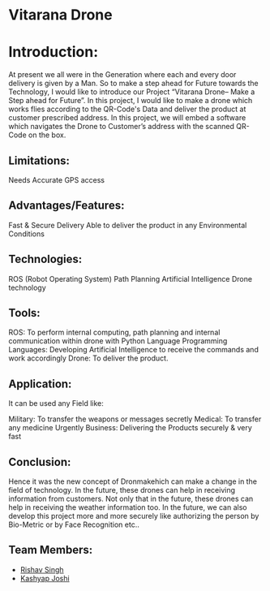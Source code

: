 # Vitarana Drone


# Introduction: 
At present we all were in the Generation where each and every door delivery is given by a Man. So to make a step ahead for Future towards the Technology, I would like to introduce our Project “Vitarana Drone– Make a Step ahead for Future”. In this project, I would like to make a drone which works flies according to the QR-Code's Data and deliver the product at customer prescribed address. In this project, we will embed a software which navigates the Drone to Customer’s address with the scanned QR-Code on the box.


## Limitations:

Needs Accurate GPS access


## Advantages/Features:

Fast & Secure Delivery
Able to deliver the product in any Environmental Conditions


## Technologies:

ROS (Robot Operating System)
Path Planning
Artificial Intelligence
Drone technology


## Tools:

ROS: To perform internal computing, path planning and internal communication within drone with Python Language
Programming Languages: Developing Artificial Intelligence to receive the commands and work accordingly
Drone: To deliver the product.


## Application:
It can be used any Field like:

Military: To transfer the weapons or messages secretly
Medical: To transfer any medicine Urgently
Business: Delivering the Products securely & very fast


## Conclusion:
Hence it was the new concept of Dronmakehich can make a change in the field of technology. In the future, these drones can help in receiving information from customers. Not only that in the future, these drones can help in receiving the weather information too. In the future, we can also develop this project more and more securely like authorizing the person by Bio-Metric or by Face Recognition etc..


## Team Members:

- [Rishav Singh](https://github.com/rishav-singh-0/)
- [Kashyap Joshi](https://github.com/379-kash)
